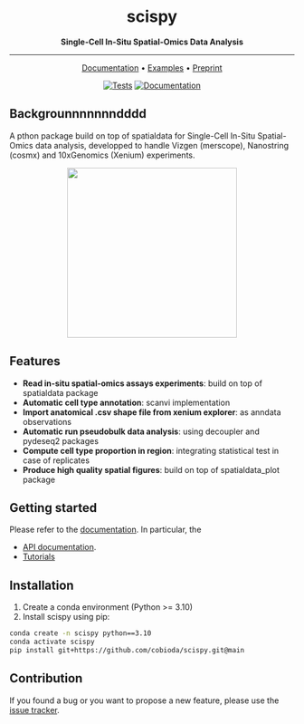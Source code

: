 <div align="center">

# **scispy**

**Single-Cell In-Situ Spatial-Omics Data Analysis**

---

<p align="center">
  <a href="https://scispy.readthedocs.io/en/latest/" target="_blank">Documentation</a> •
  <a href="https://scispy.readthedocs.io/en/latest/docs/notebooks/example.ipynb" target="_blank">Examples</a> •
  <a href="https://www.biorxiv.org/" target="_blank">Preprint</a>
</p>

[![Tests][badge-tests]][link-tests]
[![Documentation][badge-docs]][link-docs]

[badge-tests]: https://img.shields.io/github/actions/workflow/status/cobioda/scispy/test.yaml?branch=main
[link-tests]: https://github.com/cobioda/scispy/actions/workflows/test.yml
[badge-docs]: https://img.shields.io/readthedocs/scispy

</div>

## Backgrounnnnnnndddd

<p>
  A pthon package build on top of spatialdata for Single-Cell In-Situ Spatial-Omics data analysis, developped to handle Vizgen (merscope), Nanostring (cosmx) and 10xGenomics (Xenium) experiments.
</p>

<p align="center">
  <img src="https://github.com/cobioda/scispy/docs/_static/scispy.png" width="300px">
</p>

## Features

-   **Read in-situ spatial-omics assays experiments**: build on top of spatialdata package
-   **Automatic cell type annotation**: scanvi implementation
-   **Import anatomical .csv shape file from xenium explorer**: as anndata observations
-   **Automatic run pseudobulk data analysis**: using decoupler and pydeseq2 packages
-   **Compute cell type proportion in region**: integrating statistical test in case of replicates
-   **Produce high quality spatial figures**: build on top of spatialdata_plot package

## Getting started

Please refer to the [documentation][link-docs]. In particular, the

-   [API documentation][link-api].
-   [Tutorials][link-tutorial]

## Installation

1. Create a conda environment (Python >= 3.10)
2. Install scispy using pip:

```bash
conda create -n scispy python==3.10
conda activate scispy
pip install git+https://github.com/cobioda/scispy.git@main
```

## Contribution

If you found a bug or you want to propose a new feature, please use the [issue tracker][issue-tracker].

[issue-tracker]: https://github.com/cobioda/scispy/issues
[changelog]: https://scispy.readthedocs.io/en/latest/changelog.html
[link-docs]: https://scispy.readthedocs.io
[link-api]: https://scispy.readthedocs.io/en/latest/api.html
[link-tutorial]: https://scispy.readthedocs.io/en/latest/notebooks/tutorial.html
